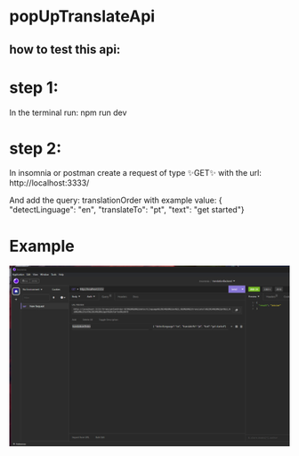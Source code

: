 # popUpTranslateApi

## how to test this api:

# step 1: 
In the terminal run: npm run dev

# step 2:
In insomnia or postman create a request of type ✨GET✨ with the url: http://localhost:3333/

And add the query: translationOrder
with example value: { "detectLinguage": "en", "translateTo": "pt", "text": "get started"}

# Example
![Alt text](image.png)